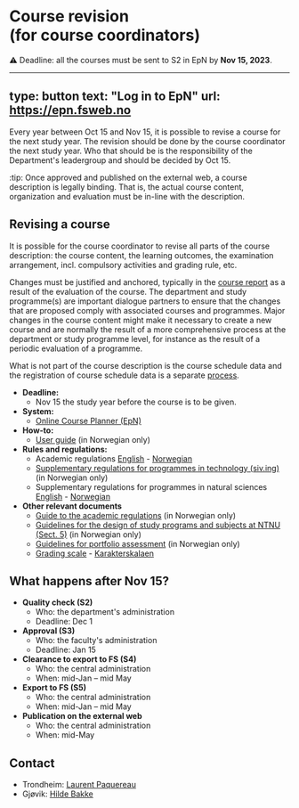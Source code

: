 # Course revision (for course coordinators)

:warning:
Deadline: all the courses must be sent to S2 in EpN by **Nov 15, 2023**.


---
type: button
text: "Log in to EpN"
url: https://epn.fsweb.no
---


Every year between Oct 15 and Nov 15, it is possible to revise a course for the next study year. The revision should be done by the course coordinator the next study year. Who that should be is the responsibility of the Department's leadergroup and should be decided by Oct 15.

:tip:
Once approved and published on the external web, a course description is legally binding. That is, the actual course content, organization and evaluation must be in-line with the description.


## Revising a course

It is possible for the course coordinator to revise all parts of the course description: the course content, the learning outcomes, the examination arrangement, incl. compulsory activities and grading rule, etc. 

Changes must be justified and anchored, typically in the [course report](https://innsida.ntnu.no/studiekvalitetsportalen/) as a result of the evaluation of the course. The department and study programme(s) are important dialogue partners to ensure that the changes that are proposed comply with associated courses and programmes. Major changes in the course content might make it necessary to create a new course and are normally the result of a more comprehensive process at the department or study programme level, for instance as the result of a periodic evaluation of a programme.

What is not part of the course description is the course schedule data and the registration of course schedule data is a separate [process](timeplan). 

* **Deadline:**
    - Nov 15 the study year before the course is to be given.
* **System:**
    - [Online Course Planner (EpN)](https://epn.fsweb.no) 
* **How-to:** 
    - [User guide](https://i.ntnu.no/wiki/-/wiki/Norsk/EpN+-+Brukerveiledning+for+fagperson) (in Norwegian only)
* **Rules and regulations:**
    - Academic regulations [English](https://i.ntnu.no/documents/1305837853/1306916285/engelsk+oversettelse+av+studieforskriften+sist+endret+220623.pdf/2da86c37-a7a1-c633-2046-fcacabd2b21b?t=1693314949544) - [Norwegian](https://lovdata.no/dokument/SF/forskrift/2015-12-08-1449)
    - [Supplementary regulations for programmes in technology (siv.ing)](https://i.ntnu.no/documents/portlet_file_entry/1305837853/Utfyllende-regler+siving+til+rektor+.pdf/8fa3bf4d-e1e9-c743-0796-e8ce227779d1) (in Norwegian only)
    - Supplementary regulations for programmes in natural sciences [English](https://i.ntnu.no/documents/portlet_file_entry/1305837853/utfyllende+regler+IE+IV+NV+%C3%98K+engelsk.pdf/4d82dd05-8778-d474-e8e5-9531603a2a9d) - [Norwegian](https://i.ntnu.no/documents/portlet_file_entry/1305837853/UTF+IE+IV+NV+%C3%98K+08.2022+ePhorte+%28002%29.pdf/7d2a8d27-a12d-c9c2-1a3f-8567d3555ac6)
* **Other relevant documents**
    - [Guide to the academic regulations](https://i.ntnu.no/wiki/-/wiki/Norsk/Veiledning+til+ny+studieforskrift+ved+NTNU) (in Norwegian only)
    - [Guidelines for the design of study programs and subjects at NTNU (Sect. 5)](https://i.ntnu.no/documents/portlet_file_entry/1305837853/Ferdig_Studieplanveilederen+rev+sept23.pdf/dbbf004f-c8ef-7401-8c65-db41ed2b8a63) (in Norwegian only)
    - [Guidelines for portfolio assessment](https://i.ntnu.no/documents/1305837853/1306916285/VeilederMappevurdering110621.pdf/91fdac47-80f0-f5a3-b64b-84e35b6d7ba5?t=1685708285682) (in Norwegian only)
    - [Grading scale](https://i.ntnu.no/wiki/-/wiki/English/Grading+scale) - [Karakterskalaen](https://i.ntnu.no/wiki/-/wiki/Norsk/Karakterskalaen)

    
## What happens after Nov 15? 

* **Quality check (S2)**
    - Who: the department's administration
    - Deadline: Dec 1
* **Approval (S3)**
    - Who: the faculty's administration
    - Deadline: Jan 15
* **Clearance to export to FS (S4)**
    - Who: the central administration
    - When: mid-Jan – mid May
* **Export to FS (S5)**
    - Who: the central administration
    - When: mid-Jan – mid May
* **Publication on the external web**
    - Who: the central administration
    - When: mid-May
    
## Contact

* Trondheim: [Laurent Paquereau](mailto:laurent.paquereau@ntnu.no)
* Gjøvik: [Hilde Bakke](mailto:hilde.bakke@ntnu.no)

